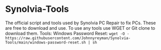 # Synolvia-Tools
The official script and tools used by Synolvia PC Repair to fix PCs.
These are free to download and use.
To use any tools use WGET or Git clone to download them.
Tools:
Windows Password Reset: `wget -O - https://raw.githubusercontent.com/Johnnyreyman/Synolvia-Tools/main/windows-password-reset.sh | sh`
